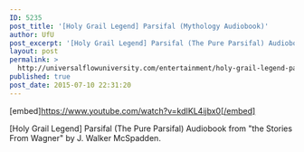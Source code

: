 ```yaml
---
ID: 5235
post_title: '[Holy Grail Legend] Parsifal (Mythology Audiobook)'
author: UfU
post_excerpt: '[Holy Grail Legend] Parsifal (The Pure Parsifal) Audiobook from "the Stories From Wagner" by J. Walker McSpadden.'
layout: post
permalink: >
  http://universalflowuniversity.com/entertainment/holy-grail-legend-parsifal-mythology-audiobook/
published: true
post_date: 2015-07-10 22:31:20
---
```

[embed]https://www.youtube.com/watch?v=kdIKL4ijbx0[/embed]<br>
<p>[Holy Grail Legend] Parsifal (The Pure Parsifal) Audiobook from "the Stories From Wagner" by J. Walker McSpadden.</p>